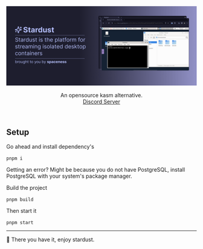 <img alt="Stardust banner" src="media/banner.png">
<p align="center">An opensource kasm alternative. <br> <a href="https://discord.gg/xyW6kqrSf5">Discord Server</a> </p>
<br>

## Setup

Go ahead and install dependency's

```
pnpm i
```

Getting an error?
Might be because you do not have PostgreSQL, install PostgreSQL with your system's package manager.

Build the project

```
pnpm build
```

Then start it

```
pnpm start
```

<hr>
🎉 There you have it, enjoy stardust.
